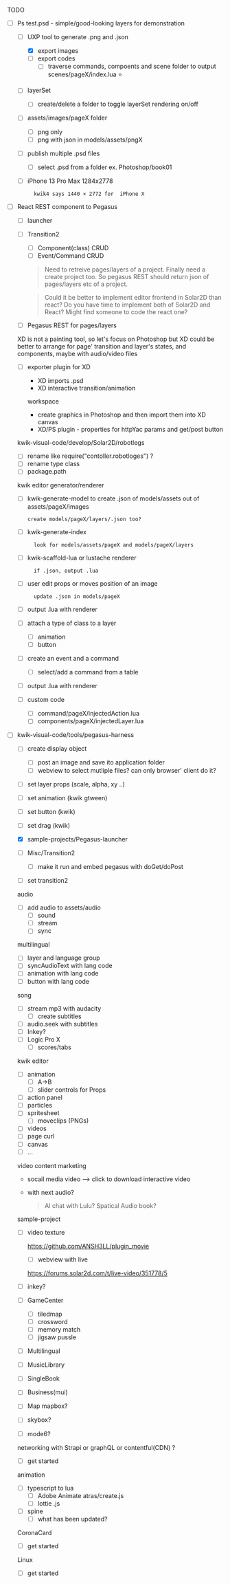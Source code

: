 TODO

- [ ] Ps test.psd - simple/good-looking layers for demonstration
    - [ ] UXP tool to generate .png and .json
      - [x] export images
      - [ ] export codes
        - [ ] traverse commands, compoents and scene folder to output scenes/pageX/index.lua ⭐️
    - [ ] layerSet
        - [ ] create/delete a folder to toggle layerSet rendering on/off
    - [ ] assets/images/pageX folder
        - [ ] png only
        - [ ] png with json in models/assets/pngX
    - [ ] publish multiple .psd files
        - [ ] select .psd from a folder ex. Photoshop/book01

    - [ ] iPhone 13 Pro Max	1284x2778

            kwik4 says 1440 × 2772 for  iPhone X

- [ ] React REST component to Pegasus
    - [ ] launcher
    - [ ] Transition2
        - [ ] Component(class) CRUD
        - [ ] Event/Command CRUD

        > Need to retreive pages/layers of a project. Finally need a create project too. So pegasus REST should return json of pages/layers etc of a project.


        > Could it be better to implement editor frontend in Solar2D than react? Do you have time to implement both of Solar2D and React? Might find someone to code the react one?


    - [ ] Pegasus REST for pages/layers

    XD is not a painting tool, so let's focus on Photoshop but
    XD could be better to arrange for page' transition and layer's states, and components, maybe with audio/video files
    - [ ] exporter plugin for XD
      - XD imports .psd
      - XD interactive transition/animation

      workspace
       - create graphics in Photoshop and then import them into XD canvas
       -  XD/PS plugin - properties for httpYac params and get/post button

    kwik-visual-code/develop/Solar2D/robotlegs

    - [ ] rename like require("contoller.robotloges") ?
    - [ ] rename type class
    - [ ] package.path

    kwik editor generator/renderer

    - [ ] kwik-generate-model to create .json of models/assets out of assets/pageX/images

          create models/pageX/layers/.json too?

    - [ ] kwik-generate-index

            look for models/assets/pageX and models/pageX/layers

    - [ ] kwik-scaffold-lua or lustache renderer

            if .json, output .lua

    - [ ] user edit props or moves position of an image

            update .json in models/pageX

    - [ ] output .lua with renderer

    - [ ] attach a type of class to a layer
        - [ ] animation
        - [ ] button

    - [ ] create an event and a command
        - [ ] select/add a command from a table

    - [ ] output .lua with renderer

    - [ ] custom code
        - [ ] command/pageX/injectedAction.lua
        - [ ] components/pageX/injectedLayer.lua

- [ ] kwik-visual-code/tools/pegasus-harness

    - [ ] create display object
        - [ ] post an image and save ito application folder
        - [ ] webview to select mutliple files? can only browser' client do it?
    - [ ] set layer props (scale, alpha, xy ..)
    - [ ] set animation (kwik gtween)
    - [ ] set button (kwik)
    - [ ] set drag (kwik)
    - [x] sample-projects/Pegasus-launcher
    - [ ] Misc/Transition2

        - [ ] make it run and embed pegasus with doGet/doPost

    - [ ] set transition2


    audio
    - [ ] add audio to assets/audio
        - [ ] sound
        - [ ] stream
        - [ ] sync

    multilingual
    - [ ] layer and language group
    - [ ] syncAudioText with lang code
    - [ ] animation with lang code
    - [ ] button with lang code

    song
    - [ ] stream mp3 with audacity
        - [ ] create subtitles
    - [ ] audio.seek with subtitles
    - [ ] Inkey?
    - [ ] Logic Pro X
        - [ ] scores/tabs

    kwik editor
    - [ ] animation
        - [ ] A->B
        - [ ] slider controls for Props
    - [ ] action panel
    - [ ] particles
    - [ ] spritesheet
        - [ ] moveclips (PNGs)
    - [ ] videos
    - [ ] page curl
    - [ ] canvas
    - [ ] ...

    video content marketing

    - socail media video --> click to download interactive video
    - with next audio?

       > AI chat with Lulu? Spatical Audio book?

    sample-project

    - [ ] video texture

      https://github.com/ANSH3LL/plugin_movie

        - [ ] webview with live

        https://forums.solar2d.com/t/live-video/351778/5

    - [ ] inkey?

    - [ ] GameCenter
        - [ ] tiledmap
        - [ ] crossword
        - [ ] memory match
        - [ ] jigsaw pussle
    - [ ] Multilingual
    - [ ] MusicLibrary
    - [ ] SingleBook
    - [ ] Business(mui)
    - [ ] Map mapbox?
    - [ ] skybox?
    - [ ] mode6?

    networking with Strapi or graphQL or contentful(CDN) ?
    - [ ] get started

    animation
    - [ ] typescript to lua
        - [ ] Adobe Animate atras/create.js
        - [ ] lottie .js
    - [ ] spine
        - [ ] what has been updated?

    CoronaCard
    - [ ] get started

    Linux
   - [ ] get started

